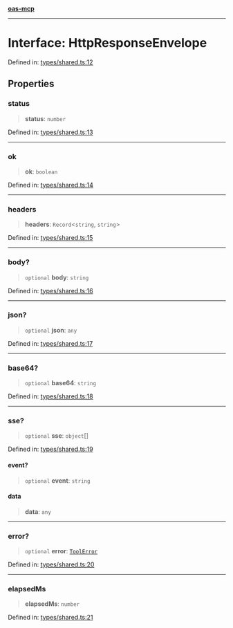 [**oas-mcp**](../README.md)

***

# Interface: HttpResponseEnvelope

Defined in: [types/shared.ts:12](https://github.com/elwizard33/oas-mcp/blob/7cf9d567cc88511dc791c0b4404a83049800ec70/src/types/shared.ts#L12)

## Properties

### status

> **status**: `number`

Defined in: [types/shared.ts:13](https://github.com/elwizard33/oas-mcp/blob/7cf9d567cc88511dc791c0b4404a83049800ec70/src/types/shared.ts#L13)

***

### ok

> **ok**: `boolean`

Defined in: [types/shared.ts:14](https://github.com/elwizard33/oas-mcp/blob/7cf9d567cc88511dc791c0b4404a83049800ec70/src/types/shared.ts#L14)

***

### headers

> **headers**: `Record`\<`string`, `string`\>

Defined in: [types/shared.ts:15](https://github.com/elwizard33/oas-mcp/blob/7cf9d567cc88511dc791c0b4404a83049800ec70/src/types/shared.ts#L15)

***

### body?

> `optional` **body**: `string`

Defined in: [types/shared.ts:16](https://github.com/elwizard33/oas-mcp/blob/7cf9d567cc88511dc791c0b4404a83049800ec70/src/types/shared.ts#L16)

***

### json?

> `optional` **json**: `any`

Defined in: [types/shared.ts:17](https://github.com/elwizard33/oas-mcp/blob/7cf9d567cc88511dc791c0b4404a83049800ec70/src/types/shared.ts#L17)

***

### base64?

> `optional` **base64**: `string`

Defined in: [types/shared.ts:18](https://github.com/elwizard33/oas-mcp/blob/7cf9d567cc88511dc791c0b4404a83049800ec70/src/types/shared.ts#L18)

***

### sse?

> `optional` **sse**: `object`[]

Defined in: [types/shared.ts:19](https://github.com/elwizard33/oas-mcp/blob/7cf9d567cc88511dc791c0b4404a83049800ec70/src/types/shared.ts#L19)

#### event?

> `optional` **event**: `string`

#### data

> **data**: `any`

***

### error?

> `optional` **error**: [`ToolError`](ToolError.md)

Defined in: [types/shared.ts:20](https://github.com/elwizard33/oas-mcp/blob/7cf9d567cc88511dc791c0b4404a83049800ec70/src/types/shared.ts#L20)

***

### elapsedMs

> **elapsedMs**: `number`

Defined in: [types/shared.ts:21](https://github.com/elwizard33/oas-mcp/blob/7cf9d567cc88511dc791c0b4404a83049800ec70/src/types/shared.ts#L21)
